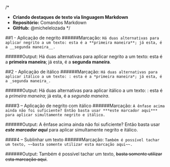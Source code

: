 /*
 *  **Criando destaques de texto via linguagem Markdown**
 *  **Repositório:** Comandos Markdown
 *  **GitHub:** @michelelozada
 */



##1 - Aplicação de negrito
######Marcação:
`Há duas alternativas para aplicar negrito a um texto: esta é a **primeira maneira**; já esta, é a __segunda maneira__.`

######Output:
Há duas alternativas para aplicar negrito a um texto: esta é a **primeira maneira**; já esta, é a __segunda maneira__.

 
##2 - Aplicação de itálico
######Marcação:
`Há duas alternativas para aplicar itálico a um texto: : esta é a *primeira maneira*; já esta, é a _segunda maneira_.`

######Output: 
Há duas alternativas para aplicar itálico a um texto: : esta é a *primeira maneira*; já esta, é a _segunda maneira_.


####3 – Aplicação de negrito com itálico
######Marcação:
`A ênfase acima ainda não foi suficiente? Então basta usar ***este marcador aqui*** para aplicar simultamente negrito e itálico.`

######Output: 
A ênfase acima ainda não foi suficiente? Então basta usar ***este marcador aqui*** para aplicar simultamente negrito e itálico.

####4 – Sublinhar um texto
######Marcação:
`Também é possível tachar um texto, ~~basta somente utilizar esta marcação aqui~~.`

######Output: 
Também é possível tachar um texto, ~~basta somente utilizar esta marcação aqui~~.

